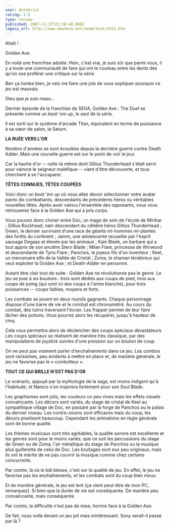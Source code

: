 ```yaml
---
user: Antekrist
rating: 2.5
type: review
published: 2007-11-22T21:18:40.000Z
legacy_url: http://www.emunova.net/veda/test/2411.htm
---
```

Ahah !  

Golden Axe.  

En voilà une franchise adulée. Hein, c'est vrai, je suis sûr que parmi vous, il y a toute une communauté de fans qui ont le couteau entre les dents dès qu'on ose proférer une critique sur la série.  

Ben ça tombe bien, je vais me faire une joie de vous expliquer pourquoi ce jeu est mauvais.  

Dieu que je suis maso...  

  

Dernier épisode de la franchise de SEGA, Golden Axe : The Duel se présente comme un _beat 'em up_, le seul de la série.  

Il est sorti sur le système d'arcade Titan, équivalent en terme de puissance à sa sœur de salon, la Saturn.  

  

**LA RUÉE VERS L'OR**  

Nombre d'années se sont écoulées depuis la dernière guerre contre Death Adder. Mais une nouvelle guerre est sur le point de voir le jour.  

Car la hache d'or -- celle-là même dont Gillius Thunderhead s'était servi pour vaincre le seigneur maléfique -- vient d'être découverte, et tous cherchent à se l'accaparer.  

  

**TÊTES CONNUES, TÊTES COUPÉES**  

Voici donc un _beat 'em up_ où vous allez devoir sélectionner votre avatar parmi dix combattants, descendants de précédents héros ou véritables nouvelles têtes. Après avoir vaincu l'ensemble des opposants, vous vous retrouverez face à la Golden Axe qui a pris corps.  

Vous pouvez donc choisir entre Doc, un mage de soin de l'école de Miribar ; Gillius Rockhead, nain descendant du célèbre héros Gillius Thunderhead ; Green, le dernier survivant d'une race de géants mi-hommes mi-plantes des forêts du continent ; Jamm, une adolescente recueillie par l'esprit sauvage Degaas et élevée par les animaux ; Kain Blade, un barbare qui a tout appris de son ancêtre Stern Blade ; Milan Flare, princesse de Winwood et descendante de Tyris Flare ; Panchos, le joyeux fils d'un inventeur ; Keel, un mercenaire elfe de la Vallée de Cristal ; Zoma, le shaman ténébreux qui veut exploiter la Golden Axe ; et Death-Adder en personne.  

Autant être clair tout de suite : Golden Axe ne révolutionne pas le genre. Le jeu se joue à six boutons : trois sont dédiés aux coups de pied, trois aux coups de poing (qui sont ici des coups à l'arme blanche), pour trois puissances -- coups faibles, moyens et forts.  

Les combats se jouent en deux rounds gagnants. Chaque personnage dispose d'une barre de vie et le combat est chronométré. Au cours du combat, des lutins traversent l'écran. Les frapper permet de leur faire lâcher des potions. Vous pourrez alors les récupérer, jusqu'à hauteur de cinq.  

Cela vous permettra alors de déclencher des coups spéciaux dévastateurs. Les coups spéciaux se réalisent de manière très classique, par des manipulations de joystick suivies d'une pression sur un bouton de coup.  

On ne peut pas vraiment parler d'enchaînements dans ce jeu. Les combos sont rarissimes, peu évidents à mettre en place et, de manière générale, le jeu ne favorise pas le « combotteur ».  

  

**TOUT CE QUI BRILLE N'EST PAS D'OR**  

Le scénario, appuyé par la mythologie de la saga, est moins indigent qu'à l'habitude, et Namco s'en inspirera fortement pour son Soul Blade.  

Les graphismes sont jolis, les couleurs un peu vives mais les effets visuels convaincants. Les décors sont variés, du stage de cristal de Keel au sympathique village de Doc, en passant par la forge de Panchos ou le palais du dernier niveau. Les contre-zooms sont efficaces mais du coup, les décors pixelisent beaucoup. Cependant les animations en règle générale sont de bonne qualité.  

Les thèmes musicaux sont très agréables, la qualité sonore est excellente et les genres sont pour le moins variés, que ce soit les percussions du stage de Green ou de Zoma, l'air métallique du stage de Panchos ou la musique plus guillerette de celui de Doc. Les bruitages sont eux peu originaux, mais ils ont le mérite de ne pas couvrir la musique comme chez certains concurrents.  

Par contre, là où le bât blesse, c'est sur la qualité de jeu. En effet, le jeu ne favorise pas les enchaînements, et les combats sont du coup bien mous.  

Et de manière générale, le jeu est lent (ça vient peut-être de mon PC, remarquez). Si bien que la durée de vie est conséquente. De manière peu convaincante, mais conséquente.  

Par contre, la difficulté n'est pas de mise, hormis face à la Golden Axe.  

De fait, nous voilà devant un jeu joli mais inintéressant. Sony serait-il passé par là ?